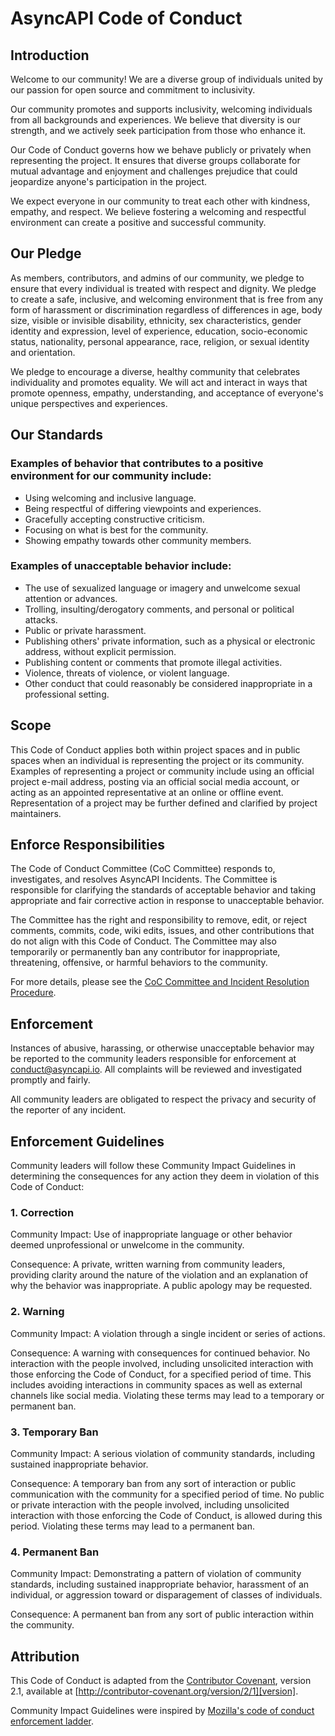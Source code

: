 # AsyncAPI Code of Conduct

## Introduction
Welcome to our community! We are a diverse group of individuals united by our passion for open source and commitment to inclusivity.

Our community promotes and supports inclusivity, welcoming individuals from all backgrounds and experiences. We believe that diversity is our strength, and we actively seek participation from those who enhance it.

Our Code of Conduct governs how we behave publicly or privately when representing the project. It ensures that diverse groups collaborate for mutual advantage and enjoyment and challenges prejudice that could jeopardize anyone's participation in the project.

We expect everyone in our community to treat each other with kindness, empathy, and respect. We believe fostering a welcoming and respectful environment can create a positive and successful community.

## Our Pledge

As members, contributors, and admins of our community, we pledge to ensure that every individual is treated with respect and dignity. We pledge to create a safe, inclusive, and welcoming environment that is free from any form of harassment or discrimination regardless of differences in age, body size, visible or invisible disability, ethnicity, sex characteristics, gender identity and expression, level of experience, education, socio-economic status, nationality, personal appearance, race, religion, or sexual identity and orientation.

We pledge to encourage a diverse, healthy community that celebrates individuality and promotes equality. We will act and interact in ways that promote openness, empathy, understanding, and acceptance of everyone's unique perspectives and experiences.

## Our Standards

### Examples of behavior that contributes to a positive environment for our community include:

- Using welcoming and inclusive language.
- Being respectful of differing viewpoints and experiences.
- Gracefully accepting constructive criticism.
- Focusing on what is best for the community.
- Showing empathy towards other community members.

### Examples of unacceptable behavior include:

- The use of sexualized language or imagery and unwelcome sexual attention or advances.
- Trolling, insulting/derogatory comments, and personal or political attacks.
- Public or private harassment.
- Publishing others' private information, such as a physical or electronic address, without explicit permission.
- Publishing content or comments that promote illegal activities.
- Violence, threats of violence, or violent language.
- Other conduct that could reasonably be considered inappropriate in a professional setting.

## Scope

This Code of Conduct applies both within project spaces and in public spaces when an individual is representing the project or its community. Examples of representing a project or community include using an official project e-mail address, posting via an official social media account, or acting as an appointed representative at an online or offline event. Representation of a project may be further defined and clarified by project maintainers.

## Enforce Responsibilities

The Code of Conduct Committee (CoC Committee) responds to, investigates, and resolves AsyncAPI Incidents. The Committee is responsible for clarifying the standards of acceptable behavior and taking appropriate and fair corrective action in response to unacceptable behavior.

The Committee has the right and responsibility to remove, edit, or reject comments, commits, code, wiki edits, issues, and other contributions that do not align with this Code of Conduct. The Committee may also temporarily or permanently ban any contributor for inappropriate, threatening, offensive, or harmful behaviors to the community.

For more details, please see the [CoC Committee and Incident Resolution Procedure](https://github.com/asyncapi/community/blob/master/code_of_conduct/coc-incident-resolution-procedures.md).

## Enforcement

Instances of abusive, harassing, or otherwise unacceptable behavior may be reported to the community leaders responsible for enforcement at [conduct@asyncapi.io](mailto:conduct@asyncapi.io). All complaints will be reviewed and investigated promptly and fairly.

All community leaders are obligated to respect the privacy and security of the reporter of any incident.

## Enforcement Guidelines
Community leaders will follow these Community Impact Guidelines in determining the consequences for any action they deem in violation of this Code of Conduct:

### 1. Correction
Community Impact: Use of inappropriate language or other behavior deemed unprofessional or unwelcome in the community.

Consequence: A private, written warning from community leaders, providing clarity around the nature of the violation and an explanation of why the behavior was inappropriate. A public apology may be requested.

### 2. Warning
Community Impact: A violation through a single incident or series of actions.

Consequence: A warning with consequences for continued behavior. No interaction with the people involved, including unsolicited interaction with those enforcing the Code of Conduct, for a specified period of time. This includes avoiding interactions in community spaces as well as external channels like social media. Violating these terms may lead to a temporary or permanent ban.

### 3. Temporary Ban
Community Impact: A serious violation of community standards, including sustained inappropriate behavior.

Consequence: A temporary ban from any sort of interaction or public communication with the community for a specified period of time. No public or private interaction with the people involved, including unsolicited interaction with those enforcing the Code of Conduct, is allowed during this period. Violating these terms may lead to a permanent ban.

### 4. Permanent Ban
Community Impact: Demonstrating a pattern of violation of community standards, including sustained inappropriate behavior, harassment of an individual, or aggression toward or disparagement of classes of individuals.

Consequence: A permanent ban from any sort of public interaction within the community.

## Attribution

This Code of Conduct is adapted from the [Contributor Covenant][homepage], version 2.1, available at [http://contributor-covenant.org/version/2/1][version].

Community Impact Guidelines were inspired by [Mozilla's code of conduct enforcement ladder][Mozilla CoC].

[homepage]: http://contributor-covenant.org
[version]: https://www.contributor-covenant.org/version/2/1/code_of_conduct.html
[Mozilla CoC]: https://github.com/mozilla/inclusion